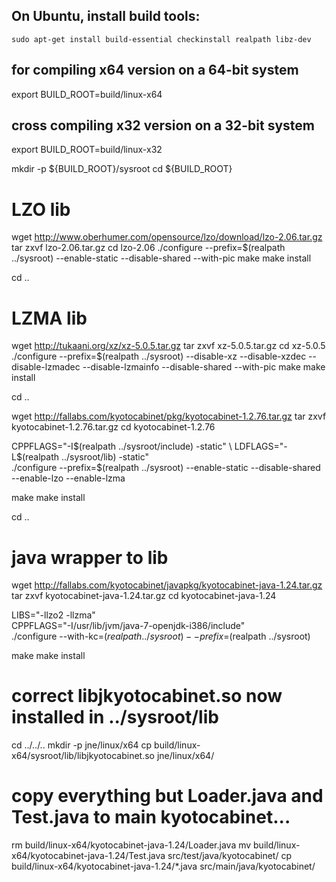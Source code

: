 
## On Ubuntu, install build tools:

    sudo apt-get install build-essential checkinstall realpath libz-dev


## for compiling x64 version on a 64-bit system
export BUILD_ROOT=build/linux-x64

## cross compiling x32 version on a 32-bit system
export BUILD_ROOT=build/linux-x32


mkdir -p ${BUILD_ROOT}/sysroot
cd ${BUILD_ROOT}


# LZO lib
wget http://www.oberhumer.com/opensource/lzo/download/lzo-2.06.tar.gz
tar zxvf lzo-2.06.tar.gz
cd lzo-2.06
./configure --prefix=$(realpath ../sysroot) --enable-static --disable-shared --with-pic
make
make install


cd ..


# LZMA lib
wget http://tukaani.org/xz/xz-5.0.5.tar.gz
tar zxvf xz-5.0.5.tar.gz
cd xz-5.0.5
./configure --prefix=$(realpath ../sysroot) --disable-xz --disable-xzdec --disable-lzmadec --disable-lzmainfo --disable-shared --with-pic
make
make install


cd ..


wget http://fallabs.com/kyotocabinet/pkg/kyotocabinet-1.2.76.tar.gz
tar zxvf kyotocabinet-1.2.76.tar.gz
cd kyotocabinet-1.2.76

CPPFLAGS="-I$(realpath ../sysroot/include) -static" \
LDFLAGS="-L$(realpath ../sysroot/lib) -static" \
./configure --prefix=$(realpath ../sysroot) --enable-static --disable-shared --enable-lzo --enable-lzma

make
make install


cd ..


# java wrapper to lib
wget http://fallabs.com/kyotocabinet/javapkg/kyotocabinet-java-1.24.tar.gz
tar zxvf kyotocabinet-java-1.24.tar.gz
cd kyotocabinet-java-1.24

LIBS="-llzo2 -llzma" \
CPPFLAGS="-I/usr/lib/jvm/java-7-openjdk-i386/include" \
./configure --with-kc=$(realpath ../sysroot) --prefix=$(realpath ../sysroot)

make
make install


# correct libjkyotocabinet.so now installed in ../sysroot/lib

cd ../../..
mkdir -p jne/linux/x64
cp build/linux-x64/sysroot/lib/libjkyotocabinet.so jne/linux/x64/


# copy everything but Loader.java and Test.java to main kyotocabinet...
rm build/linux-x64/kyotocabinet-java-1.24/Loader.java
mv build/linux-x64/kyotocabinet-java-1.24/Test.java src/test/java/kyotocabinet/
cp build/linux-x64/kyotocabinet-java-1.24/*.java src/main/java/kyotocabinet/
